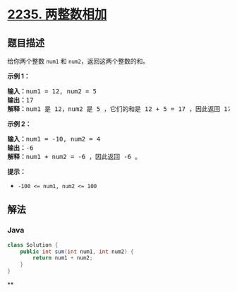 # [2235. 两整数相加](https://leetcode.cn/problems/add-two-integers)

## 题目描述

给你两个整数&nbsp;<code>num1</code> 和 <code>num2</code>，返回这两个整数的和。

<p><strong>示例 1：</strong></p>

<pre>
<strong>输入：</strong>num1 = 12, num2 = 5
<strong>输出：</strong>17
<strong>解释：</strong>num1 是 12，num2 是 5 ，它们的和是 12 + 5 = 17 ，因此返回 17 。
</pre>

<p><strong>示例 2：</strong></p>

<pre>
<strong>输入：</strong>num1 = -10, num2 = 4
<strong>输出：</strong>-6
<strong>解释：</strong>num1 + num2 = -6 ，因此返回 -6 。
</pre>

<p><strong>提示：</strong></p>

<ul>
	<li><code>-100 &lt;= num1, num2 &lt;= 100</code></li>
</ul>

## 解法

### **Java**

```java
class Solution {
    public int sum(int num1, int num2) {
        return num1 + num2;
    }
}
```

**
